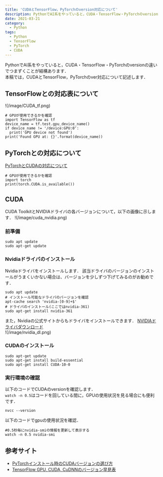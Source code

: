 ```yaml
---
title: 'CUDAとTensorFlow，PyTorchのversion対応について'
description: PythonでAI系をやっていると，CUDA・TensorFlow・PyTorchのversionの違いでつまずくことがありますので，version対応について記述します．
date: 2021-03-21
category: 
  - Python
tags:
  - Python
  - TensorFlow
  - PyTorch
  - CUDA
---
```

PythonでAI系をやっていると，CUDA・TensorFlow・PyTorchのversionの違いでつまずくことが結構あります．<br>
本稿では，CUDAとTensorFlow，PyTorchのver対応について記述します．


<!-- more -->

<ClientOnly>
  <CallInArticleAdsense />
</ClientOnly>







## TensorFlowとの対応表について
!(/image/CUDA_tf.png)

```
# GPUが使用できるかを確認
import TensorFlow as tf
device_name = tf.test.gpu_device_name()
if device_name != '/device:GPU:0':
  print('GPU device not found')
print('Found GPU at: {}'.format(device_name))
```

## PyTorchとの対応について
[PyTorchとCUDAの対応について](https://PyTorch.org/get-started/previous-versions/)
```
# GPUが使用できるかを確認
import torch
print(torch.CUDA.is_available())
```

## CUDA
CUDA ToolkitとNVIDIAドライバの各バージョンについて，以下の画像に示します．
!(/image/cuda_nvidia.png)

### 前準備
```
sudo apt update
sudo apt-get update
```

### Nvidiaドライバのインストール
Nvidiaドライバをインストールします．
該当ドライバのバージョンのインストールがうまくいかない場合は、バージョンを少しずつ下げてみるのがお勧めです．
```
sudo apt update
# インストール可能なドライバのバージョンを確認
apt-cache search 'nvidia-[0-9]+$'
# ドライバのインストール(ここではnvidia-361)
sudo apt-get install nvidia-361
```

また，Nvidiaの公式サイトからもドライバをインストールできます．
[NVIDIAドライバダウンロード](https://www.nvidia.co.jp/Download/index.aspx?lang=jp#)<br>
!(/image/nvidia_dl.png)

### CUDAのインストール
```
sudo apt-get update
sudo apt-get install build-essential
sudo apt-get install CUDA-10-0
```
### 実行環境の確認
以下のコードでCUDAのversionを確認します．<br>
`watch -n 0.5`はコードを回している間に，GPUの使用状況を見る場合にも便利です．
```
nvcc --version
```
以下のコードでgpuの使用状況を確認．
```
#0.5秒毎にnvidia-smiの情報を更新して表示する
watch -n 0.5 nvidia-smi
```

## 参考サイト
- [PyTorchインストール時のCUDAバージョンの選び方](https://katsuwosashimi.com/archives/742/how-to-choose-CUDA-version-PyTorch/)
- [TensorFlow GPU, CUDA, CuDNNのバージョン早見表](https://qiita.com/chin_self_driving_car/items/f00af2dbd022b65c9068)




<ClientOnly>
  <CallInArticleAdsense />
</ClientOnly>